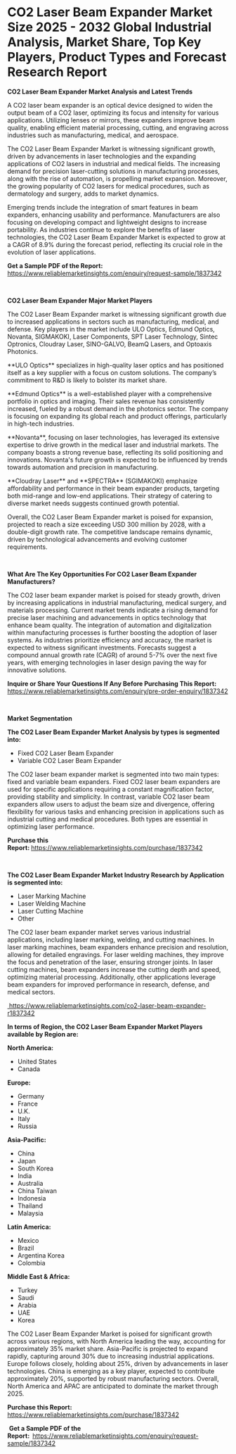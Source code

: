 <p><h1>CO2 Laser Beam Expander Market Size 2025 - 2032 Global Industrial Analysis, Market Share, Top Key Players, Product Types and Forecast Research Report</h1></p><p><strong>CO2 Laser Beam Expander Market Analysis and Latest Trends</strong></p>
<p><p>A CO2 laser beam expander is an optical device designed to widen the output beam of a CO2 laser, optimizing its focus and intensity for various applications. Utilizing lenses or mirrors, these expanders improve beam quality, enabling efficient material processing, cutting, and engraving across industries such as manufacturing, medical, and aerospace.</p><p>The CO2 Laser Beam Expander Market is witnessing significant growth, driven by advancements in laser technologies and the expanding applications of CO2 lasers in industrial and medical fields. The increasing demand for precision laser-cutting solutions in manufacturing processes, along with the rise of automation, is propelling market expansion. Moreover, the growing popularity of CO2 lasers for medical procedures, such as dermatology and surgery, adds to market dynamics.</p><p>Emerging trends include the integration of smart features in beam expanders, enhancing usability and performance. Manufacturers are also focusing on developing compact and lightweight designs to increase portability. As industries continue to explore the benefits of laser technologies, the CO2 Laser Beam Expander Market is expected to grow at a CAGR of 8.9% during the forecast period, reflecting its crucial role in the evolution of laser applications.</p></p>
<p><strong>Get a Sample PDF of the Report:&nbsp;</strong> <a href="https://www.reliablemarketinsights.com/enquiry/request-sample/1837342?utm_campaign=2441&utm_medium=2&utm_source=Github&utm_content=ia&utm_term=16042025&utm_id=co2-laser-beam-expander">https://www.reliablemarketinsights.com/enquiry/request-sample/1837342</a></p>
<p>&nbsp;</p>
<p><strong>CO2 Laser Beam Expander Major Market Players</strong></p>
<p><p>The CO2 Laser Beam Expander market is witnessing significant growth due to increased applications in sectors such as manufacturing, medical, and defense. Key players in the market include ULO Optics, Edmund Optics, Novanta, SIGMAKOKI, Laser Components, SPT Laser Technology, Sintec Optronics, Cloudray Laser, SINO-GALVO, BeamQ Lasers, and Optoaxis Photonics.</p><p>**ULO Optics** specializes in high-quality laser optics and has positioned itself as a key supplier with a focus on custom solutions. The company’s commitment to R&D is likely to bolster its market share.</p><p>**Edmund Optics** is a well-established player with a comprehensive portfolio in optics and imaging. Their sales revenue has consistently increased, fueled by a robust demand in the photonics sector. The company is focusing on expanding its global reach and product offerings, particularly in high-tech industries.</p><p>**Novanta**, focusing on laser technologies, has leveraged its extensive expertise to drive growth in the medical laser and industrial markets. The company boasts a strong revenue base, reflecting its solid positioning and innovations. Novanta's future growth is expected to be influenced by trends towards automation and precision in manufacturing.</p><p>**Cloudray Laser** and **SPECTRA** (SGIMAKOKI) emphasize affordability and performance in their beam expander products, targeting both mid-range and low-end applications. Their strategy of catering to diverse market needs suggests continued growth potential.</p><p>Overall, the CO2 Laser Beam Expander market is poised for expansion, projected to reach a size exceeding USD 300 million by 2028, with a double-digit growth rate. The competitive landscape remains dynamic, driven by technological advancements and evolving customer requirements.</p></p>
<p>&nbsp;</p>
<p><strong>What Are The Key Opportunities For CO2 Laser Beam Expander Manufacturers?</strong></p>
<p><p>The CO2 laser beam expander market is poised for steady growth, driven by increasing applications in industrial manufacturing, medical surgery, and materials processing. Current market trends indicate a rising demand for precise laser machining and advancements in optics technology that enhance beam quality. The integration of automation and digitalization within manufacturing processes is further boosting the adoption of laser systems. As industries prioritize efficiency and accuracy, the market is expected to witness significant investments. Forecasts suggest a compound annual growth rate (CAGR) of around 5-7% over the next five years, with emerging technologies in laser design paving the way for innovative solutions.</p></p>
<p><strong>Inquire or Share Your Questions If Any Before Purchasing This Report:</strong> <a href="https://www.reliablemarketinsights.com/enquiry/pre-order-enquiry/1837342?utm_campaign=2441&utm_medium=2&utm_source=Github&utm_content=ia&utm_term=16042025&utm_id=co2-laser-beam-expander">https://www.reliablemarketinsights.com/enquiry/pre-order-enquiry/1837342</a></p>
<p>&nbsp;</p>
<p><strong>Market Segmentation</strong></p>
<p><strong>The CO2 Laser Beam Expander Market Analysis by types is segmented into:</strong></p>
<p><ul><li>Fixed CO2 Laser Beam Expander</li><li>Variable CO2 Laser Beam Expander</li></ul></p>
<p><p>The CO2 laser beam expander market is segmented into two main types: fixed and variable beam expanders. Fixed CO2 laser beam expanders are used for specific applications requiring a constant magnification factor, providing stability and simplicity. In contrast, variable CO2 laser beam expanders allow users to adjust the beam size and divergence, offering flexibility for various tasks and enhancing precision in applications such as industrial cutting and medical procedures. Both types are essential in optimizing laser performance.</p></p>
<p><strong>Purchase this Report:&nbsp;</strong><a href="https://www.reliablemarketinsights.com/purchase/1837342?utm_campaign=2441&utm_medium=2&utm_source=Github&utm_content=ia&utm_term=16042025&utm_id=co2-laser-beam-expander">https://www.reliablemarketinsights.com/purchase/1837342</a></p>
<p>&nbsp;</p>
<p><strong>The CO2 Laser Beam Expander Market Industry Research by Application is segmented into:</strong></p>
<p><ul><li>Laser Marking Machine</li><li>Laser Welding Machine</li><li>Laser Cutting Machine</li><li>Other</li></ul></p>
<p><p>The CO2 laser beam expander market serves various industrial applications, including laser marking, welding, and cutting machines. In laser marking machines, beam expanders enhance precision and resolution, allowing for detailed engravings. For laser welding machines, they improve the focus and penetration of the laser, ensuring stronger joints. In laser cutting machines, beam expanders increase the cutting depth and speed, optimizing material processing. Additionally, other applications leverage beam expanders for improved performance in research, defense, and medical sectors.</p></p>
<p><a href="https://www.reliablemarketinsights.com/co2-laser-beam-expander-r1837342?utm_campaign=2441&utm_medium=2&utm_source=Github&utm_content=ia&utm_term=16042025&utm_id=co2-laser-beam-expander">&nbsp;https://www.reliablemarketinsights.com/co2-laser-beam-expander-r1837342</a></p>
<p><strong>In terms of Region, the CO2 Laser Beam Expander Market Players available by Region are:</strong></p>
<p>
    <p> <strong> North America: </strong>
        <ul>
            <li>United States</li>
            <li>Canada</li>
        </ul>
        </p> 
    <p> <strong> Europe: </strong>
        <ul>
            <li>Germany</li>
            <li>France</li>
            <li>U.K.</li>
            <li>Italy</li>
            <li>Russia</li>
        </ul>
        </p> 
    <p> <strong> Asia-Pacific: </strong>
        <ul>
            <li>China</li>
            <li>Japan</li>
            <li>South Korea</li>
            <li>India</li>
            <li>Australia</li>
            <li>China Taiwan</li>
            <li>Indonesia</li>
            <li>Thailand</li>
            <li>Malaysia</li>
        </ul>
        </p> 
    <p> <strong> Latin America: </strong>
        <ul>
            <li>Mexico</li>
            <li>Brazil</li>
            <li>Argentina Korea</li>
            <li>Colombia</li>
        </ul>
        </p> 
    <p> <strong> Middle East & Africa: </strong>
        <ul>
            <li>Turkey</li>
            <li>Saudi</li>
            <li>Arabia</li>
            <li>UAE</li>
            <li>Korea</li>
        </ul>
    </p>
    </p>
<p><p>The CO2 Laser Beam Expander Market is poised for significant growth across various regions, with North America leading the way, accounting for approximately 35% market share. Asia-Pacific is projected to expand rapidly, capturing around 30% due to increasing industrial applications. Europe follows closely, holding about 25%, driven by advancements in laser technologies. China is emerging as a key player, expected to contribute approximately 20%, supported by robust manufacturing sectors. Overall, North America and APAC are anticipated to dominate the market through 2025.</p></p>
<p><strong>Purchase this Report: </strong><a href="https://www.reliablemarketinsights.com/purchase/1837342?utm_campaign=2441&utm_medium=2&utm_source=Github&utm_content=ia&utm_term=16042025&utm_id=co2-laser-beam-expander">https://www.reliablemarketinsights.com/purchase/1837342</a></p>
<p>&nbsp;<strong>Get a Sample PDF of the Report:&nbsp;&nbsp;</strong><a href="https://www.reliablemarketinsights.com/enquiry/request-sample/1837342?utm_campaign=2441&utm_medium=2&utm_source=Github&utm_content=ia&utm_term=16042025&utm_id=co2-laser-beam-expander">https://www.reliablemarketinsights.com/enquiry/request-sample/1837342</a></p>
<p><strong></strong></p>
<p><p></p><p></p><p></p></p>